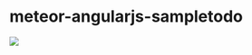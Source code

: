 # meteor-angularjs-sampletodo

![](http://ohaiqy0rq.bkt.clouddn.com/16-12-15/25654890-file_1481803647266_cc31.png)